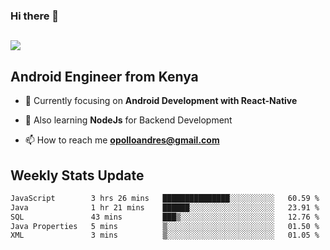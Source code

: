 ### Hi there 👋
<h2 align="left"><img src="https://readme-typing-svg.herokuapp.com?color=000000&lines=I'm+Andrew+Opollo😊;Welcome+to+my+Github😜"> </h2>

## Android Engineer from Kenya


- 🌱 Currently focusing on **Android Development with React-Native**

- 🔭 Also learning **NodeJs** for Backend Development

- 📫 How to reach me **opolloandres@gmail.com**


## Weekly Stats Update
<!--START_SECTION:waka-->

```txt
JavaScript        3 hrs 26 mins   ███████████████░░░░░░░░░░   60.59 %
Java              1 hr 21 mins    ██████░░░░░░░░░░░░░░░░░░░   23.91 %
SQL               43 mins         ███▒░░░░░░░░░░░░░░░░░░░░░   12.76 %
Java Properties   5 mins          ▒░░░░░░░░░░░░░░░░░░░░░░░░   01.50 %
XML               3 mins          ▒░░░░░░░░░░░░░░░░░░░░░░░░   01.05 %
```

<!--END_SECTION:waka-->



